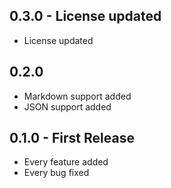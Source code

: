 ## 0.3.0 - License updated
* License updated

## 0.2.0
* Markdown support added
* JSON support added

## 0.1.0 - First Release
* Every feature added
* Every bug fixed

